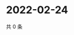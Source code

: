 # 2022-02-24

共 0 条

<!-- BEGIN WEIBO -->
<!-- 最后更新时间 Thu Feb 24 2022 02:12:34 GMT+0800 (China Standard Time) -->

<!-- END WEIBO -->

